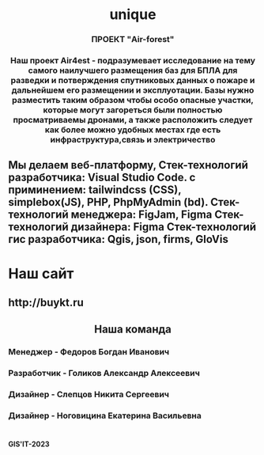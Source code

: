 <h1 align="center">unique</h1>
<h3 align="center">ПРОЕКТ "Air-forest"</h3>
<h3 align="center">Наш проект Air4est - подразумевает исследование на тему самого наилучшего размещения баз для БПЛА для разведки и потверждения спутниковых данных о пожаре и дальнейшем его размещении и эксплуотации. Базы нужно разместить таким образом чтобы особо опасные участки, которые могут загореться были полностью просматриваемы дронами, а также расположить следует как более можно удобных местах где есть инфраструктура,связь и электричество</h3>
<h2>Мы делаем веб-платформу, 
Стек-технологий разработчика: Visual Studio Code.
с приминением: tailwindcss (CSS), simplebox(JS), PHP, PhpMyAdmin (bd).
Стек-технологий менеджера: FigJam, Figma
Стек-технологий дизайнера: Figma
Стек-технологий гис разработчика: Qgis, json, firms, GloVis</2h>
<h1>Наш сайт</h1>
<h2>http://buykt.ru</h2>
<h2 align="center">Наша команда</h2>
<h3></h3>
<h3>Менеджер - Федоров Богдан Иванович</h3>
<h3></h3>
<h3>Разработчик - Голиков Александр Алексеевич</h3>
<h3></h3>
<h3>Дизайнер - Слепцов Никита Сергеевич</h3>
<h3></h3>
<h3>Дизайнер - Ноговицина Екатерина Васильевна</h3>
<h1></h1>
<h4>GIS'IT-2023</h4>
